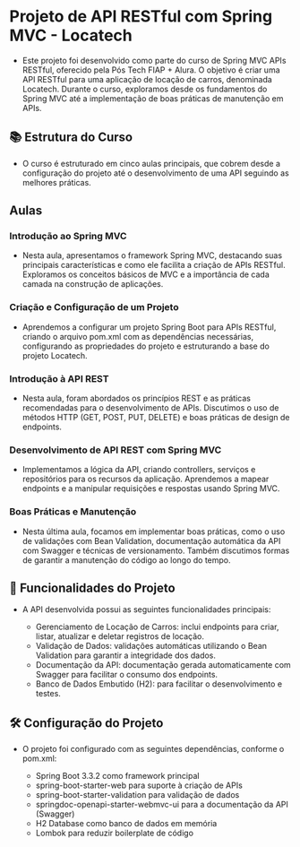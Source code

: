 # Projeto de API RESTful com Spring MVC - Locatech

- Este projeto foi desenvolvido como parte do curso de Spring MVC APIs RESTful, oferecido pela Pós Tech FIAP + Alura. O objetivo é criar uma API RESTful para uma aplicação de locação de carros, denominada Locatech. Durante o curso, exploramos desde os fundamentos do Spring MVC até a implementação de boas práticas de manutenção em APIs.

## 📚 Estrutura do Curso

- O curso é estruturado em cinco aulas principais, que cobrem desde a configuração do projeto até o desenvolvimento de uma API seguindo as melhores práticas.

## Aulas

### Introdução ao Spring MVC

- Nesta aula, apresentamos o framework Spring MVC, destacando suas principais características e como ele facilita a criação de APIs RESTful. Exploramos os conceitos básicos de MVC e a importância de cada camada na construção de aplicações.

### Criação e Configuração de um Projeto

- Aprendemos a configurar um projeto Spring Boot para APIs RESTful, criando o arquivo pom.xml com as dependências necessárias, configurando as propriedades do projeto e estruturando a base do projeto Locatech.

### Introdução à API REST

- Nesta aula, foram abordados os princípios REST e as práticas recomendadas para o desenvolvimento de APIs. Discutimos o uso de métodos HTTP (GET, POST, PUT, DELETE) e boas práticas de design de endpoints.

### Desenvolvimento de API REST com Spring MVC

- Implementamos a lógica da API, criando controllers, serviços e repositórios para os recursos da aplicação. Aprendemos a mapear endpoints e a manipular requisições e respostas usando Spring MVC.

### Boas Práticas e Manutenção

- Nesta última aula, focamos em implementar boas práticas, como o uso de validações com Bean Validation, documentação automática da API com Swagger e técnicas de versionamento. Também discutimos formas de garantir a manutenção do código ao longo do tempo.

## 🚀 Funcionalidades do Projeto
- A API desenvolvida possui as seguintes funcionalidades principais:

  - Gerenciamento de Locação de Carros: inclui endpoints para criar, listar, atualizar e deletar registros de locação.
  - Validação de Dados: validações automáticas utilizando o Bean Validation para garantir a integridade dos dados.
  - Documentação da API: documentação gerada automaticamente com Swagger para facilitar o consumo dos endpoints.
  - Banco de Dados Embutido (H2): para facilitar o desenvolvimento e testes.

## 🛠️ Configuração do Projeto

- O projeto foi configurado com as seguintes dependências, conforme o pom.xml:

  - Spring Boot 3.3.2 como framework principal
  - spring-boot-starter-web para suporte à criação de APIs
  - spring-boot-starter-validation para validação de dados
  - springdoc-openapi-starter-webmvc-ui para a documentação da API (Swagger)
  - H2 Database como banco de dados em memória
  - Lombok para reduzir boilerplate de código
